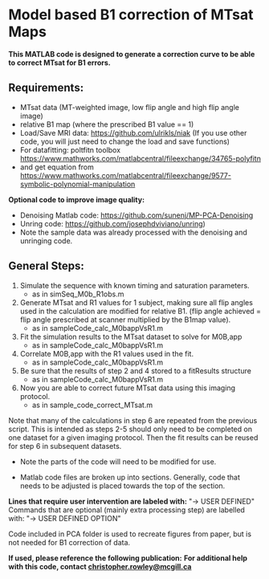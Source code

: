 # Model based B1 correction of MTsat Maps

**This MATLAB code is designed to generate a correction curve to be able to correct MTsat for B1 errors.**
## Requirements:
- MTsat data (MT-weighted image, low flip angle and high flip angle image)
- relative B1 map (where the prescribed B1 value == 1)
- Load/Save MRI data: https://github.com/ulrikls/niak (If you use other code, you will just need to change the load and save functions)
- For datafitting: poltfitn toolbox https://www.mathworks.com/matlabcentral/fileexchange/34765-polyfitn
- and get equation from https://www.mathworks.com/matlabcentral/fileexchange/9577-symbolic-polynomial-manipulation

**Optional code to improve image quality:**
- Denoising Matlab code: https://github.com/sunenj/MP-PCA-Denoising
- Unring code: https://github.com/josephdviviano/unring)
- Note the sample data was already processed with the denoising and unringing code. 

## General Steps:
1. Simulate  the sequence with known timing and saturation parameters. 
    - as in simSeq_M0b_R1obs.m
2. Generate MTsat and R1 values for 1 subject, making sure all flip angles used in the calculation are modified for relative B1. (flip angle achieved = flip angle prescribed at scanner multiplied by the B1map value). 
    - as in sampleCode_calc_M0bappVsR1.m
3. Fit the simulation results to the MTsat dataset to solve for M0B,app
    - as in sampleCode_calc_M0bappVsR1.m
4. Correlate M0B,app with the R1 values used in the fit. 
    - as in sampleCode_calc_M0bappVsR1.m
5. Be sure that the results of step 2 and 4 stored to a fitResults structure
    - as in sampleCode_calc_M0bappVsR1.m
6. Now you are able to correct future MTsat data using this imaging protocol.
    - as in sample_code_correct_MTsat.m

Note that many of the calculations in step 6 are repeated from the previous script. 
This is intended as steps 2-5 should only need to be completed on one dataset
for a given imaging protocol. Then the fit results can be reused for step 6
in subsequent datasets. 

* Note the parts of the code will need to be modified for use.
- Matlab code files are broken up into sections. Generally, code that needs 
to be adjusted is placed towards the top of the section. 
 
**Lines that require user intervention are labeled with:**
"-> USER DEFINED"
Commands that are optional (mainly extra processing step) are labelled with:
"-> USER DEFINED OPTION"

Code included in PCA folder is used to recreate figures from paper, but is not needed for B1 correction of data. 

**If used, please reference the following publication:**
**For additional help with this code, contact christopher.rowley@mcgill.ca**
